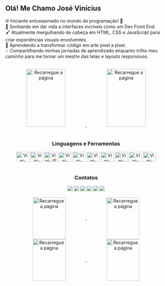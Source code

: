 ## Olá! Me Chamo José Vinícius
🌐 Iniciante entusiasmado no mundo da programação! 🚀<br>
🎨 Sonhando em dar vida a interfaces incríveis como um Dev Front End.<br>
🖌️ Atualmente mergulhando de cabeça em HTML, CSS e JavaScript para criar experiências visuais envolventes.<br>
🎉 Aprendendo a transformar código em arte pixel a pixel.<br>
💡 Compartilhando minhas jornadas de aprendizado enquanto trilho meu caminho para me tornar um mestre das telas e layouts responsivos.<br><br>

<div display="inline_block" align="center">
  <a href="https://github.com/jvinioliveira">
    <img height="180em" width="49%" alt="Recarregue a página" src="https://github-readme-stats-jvinioliveira.vercel.app/api?username=jvinioliveira&show_icons=true&theme=vue&rank_icon=github&custom_title=Minhas%20Estatísticas%20No%20GitHub">
    <img height="180em" width="49%" alt="Recarregue a página" src="https://github-readme-stats-jvinioliveira.vercel.app/api/top-langs/?username=jvinioliveira&theme=vue&custom_title=Linguagens%20Mais%20Utilizadas&layout=compact&size_weight=0.5&count_weight=0.5">
  </a>
</div>
<br>
<div display="inline_block" align="center" >
  <h3>Linguagens e Ferramentas</h3> 
  <a href="https://www.w3schools.com/html/"><img align="center" alt="Vini-Html" height="30" width="40" src="https://cdn.jsdelivr.net/gh/devicons/devicon/icons/html5/html5-original.svg"></a>
  <a href="https://www.w3schools.com/css/"><img align="center" alt="Vini-Css" height="30" width="40" src="https://cdn.jsdelivr.net/gh/devicons/devicon/icons/css3/css3-original.svg"></a>
  <a href="https://www.w3schools.com/js/"><img align="center" alt="Vini-JS" height="30" width="40" src="https://cdn.jsdelivr.net/gh/devicons/devicon/icons/javascript/javascript-original.svg"></a>
  <a href="https://sass-lang.com/documentation/"><img align="center" alt="Vini-Sass" height="30" width="40" src="https://cdn.jsdelivr.net/gh/devicons/devicon/icons/sass/sass-original.svg"></a>
  <a href="https://docs.python.org/3/"><img align="center" alt="Vini-Python" height="30" width="40" src="https://cdn.jsdelivr.net/gh/devicons/devicon/icons/python/python-original.svg"></a>
  <a href="https://getbootstrap.com/"><img align="center" alt="Vini-BootStrap" height="30" width="40" src="https://cdn.jsdelivr.net/gh/devicons/devicon/icons/bootstrap/bootstrap-original.svg"></a>
  <a href="https://git-scm.com/doc"><img align="center" alt="Vini-Git" height="30" width="40" src="https://cdn.jsdelivr.net/gh/devicons/devicon/icons/git/git-original.svg"></a>
  <a href="https://learn.microsoft.com/pt-br/windows/"><img align="center" alt="Vini-Win" height="30" width="40" src="https://cdn.jsdelivr.net/gh/devicons/devicon/icons/windows8/windows8-original.svg"></a>
  <a href="https://code.visualstudio.com/docs"><img align="center" alt="Vini-" height="30" width="40" src="https://cdn.jsdelivr.net/gh/devicons/devicon/icons/vscode/vscode-original.svg"></a>
  <a href="https://docs.kernel.org/"><img align="center" alt="Vini-" height="30" width="40" src="https://cdn.jsdelivr.net/gh/devicons/devicon/icons/linux/linux-original.svg"></a>
</div>
<br>
<div display="inline_block" align="center">
  <h3>Contatos</h3>
  <a href="https://www.linkedin.com/in/jvinioliveira/" target="_blank"><img src="https://img.shields.io/badge/LinkedIn-0077B5?style=for-the-badge&logo=linkedin&logoColor=white""></a>
  <a href="mailto:jvinicius_andrade@hotmail.com?subject=&body=" target="_blank"><img src="https://img.shields.io/badge/Microsoft_Outlook-0078D4?style=for-the-badge&logo=microsoft-outlook&logoColor=white""></a>
  <a href="https://api.whatsapp.com/send?1=pt_BR&phone=5592992139057" target="_blank"><img src="https://img.shields.io/badge/WhatsApp-25D366?style=for-the-badge&logo=whatsapp&logoColor=white""></a>
  <a href="https://t.me/vnz_br" target="_blank"><img src="https://img.shields.io/badge/Telegram-2CA5E0?style=for-the-badge&logo=telegram&logoColor=white"></a>
  <a href="https://twitter.com/vinijj_br" target="_blank"><img src="https://img.shields.io/badge/X-000?style=for-the-badge&logo=X&logoColor=FFF&color=000"></a>
  <a href="https://discord.com/channels/@me455550334853709834" target="_blank"><img src="https://img.shields.io/badge/Discord-7289DA?style=for-the-badge&logo=discord&logoColor=white"></a>
</div>
<br>
<div display="inline_block" align="center" >
  <a href="https://github.com/jvinioliveira?tab=repositories">
  <img height="130em" width="45%" align="center" alt="Recarregue a página" src="https://github-readme-stats-jvinioliveira.vercel.app/api/pin/?username=jvinioliveira&repo=e-comerce-headphone&theme=vue">
  <img height="130em" width="45%" align="center" alt="Recarregue a página" src="https://github-readme-stats-jvinioliveira.vercel.app/api/pin/?username=jvinioliveira&repo=landingPageBalleBot&theme=vue">
  <img height="130em" width="45%" align="center" alt="Recarregue a página" src="https://github-readme-stats-jvinioliveira.vercel.app/api/pin/?username=jvinioliveira&repo=projectPortfolio&theme=vue">
  <img height="130em" width="45%" align="center" alt="Recarregue a página" src="https://github-readme-stats-jvinioliveira.vercel.app/api/pin/?username=jvinioliveira&repo=projetoBootStrap&theme=vue">
  </a>
</div>

